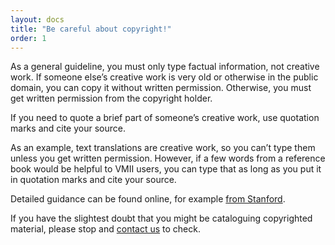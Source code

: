 ```yaml
---
layout: docs 
title: "Be careful about copyright!"
order: 1
---
```

As a general guideline, you must only type factual information, not creative work. If someone else’s creative work is very old or otherwise in the public domain, you can copy it without written permission. Otherwise, you must get written permission from the copyright holder.

If you need to quote a brief part of someone’s creative work, use quotation marks and cite your source.

As an example, text translations are creative work, so you can’t type them unless you get written permission. However, if a few words from a reference book would be helpful to <span class="acronym">VMII</span> users, you can type that as long as you put it in quotation marks and cite your source.

Detailed guidance can be found online, for example <a href="https://fairuse.stanford.edu/overview/" target="_blank">from Stanford</a>.

If you have the slightest doubt that you might be cataloguing copyrighted material, please stop and <a href="mailto:contact@vmii.org">contact us</a> to check.